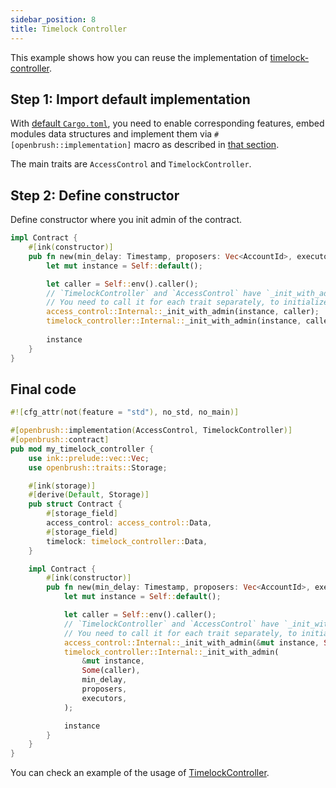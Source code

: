 ```yaml
---
sidebar_position: 8
title: Timelock Controller
---
```


This example shows how you can reuse the implementation of
[timelock-controller](https://github.com/727-Ventures/openbrush-contracts/tree/main/contracts/src/governance/timelock_controller).

## Step 1: Import default implementation

With [default `Cargo.toml`](/smart-contracts/overview#the-default-toml-of-your-project-with-openbrush),
you need to enable corresponding features, embed modules data structures and implement them via `#[openbrush::implementation]` macro
as described in [that section](/smart-contracts/overview#reuse-implementation-of-traits-from-openbrush).

The main traits are `AccessControl` and `TimelockController`.

## Step 2: Define constructor

Define constructor where you init admin of the contract.

```rust
impl Contract {
    #[ink(constructor)]
    pub fn new(min_delay: Timestamp, proposers: Vec<AccountId>, executors: Vec<AccountId>) -> Self {
        let mut instance = Self::default();

        let caller = Self::env().caller();
        // `TimelockController` and `AccessControl` have `_init_with_admin` methods.
        // You need to call it for each trait separately, to initialize everything for these traits.
        access_control::Internal::_init_with_admin(instance, caller);
        timelock_controller::Internal::_init_with_admin(instance, caller, min_delay, proposers, executors);
        
        instance
    }
}
```

## Final code

```rust
#![cfg_attr(not(feature = "std"), no_std, no_main)]

#[openbrush::implementation(AccessControl, TimelockController)]
#[openbrush::contract]
pub mod my_timelock_controller {
    use ink::prelude::vec::Vec;
    use openbrush::traits::Storage;

    #[ink(storage)]
    #[derive(Default, Storage)]
    pub struct Contract {
        #[storage_field]
        access_control: access_control::Data,
        #[storage_field]
        timelock: timelock_controller::Data,
    }

    impl Contract {
        #[ink(constructor)]
        pub fn new(min_delay: Timestamp, proposers: Vec<AccountId>, executors: Vec<AccountId>) -> Self {
            let mut instance = Self::default();

            let caller = Self::env().caller();
            // `TimelockController` and `AccessControl` have `_init_with_admin` methods.
            // You need to call it for each trait separately, to initialize everything for these traits.
            access_control::Internal::_init_with_admin(&mut instance, Some(caller));
            timelock_controller::Internal::_init_with_admin(
                &mut instance,
                Some(caller),
                min_delay,
                proposers,
                executors,
            );

            instance
        }
    }
}

```

You can check an example of the usage of [TimelockController](https://github.com/727-Ventures/openbrush-contracts/tree/main/examples/timelock_controller).